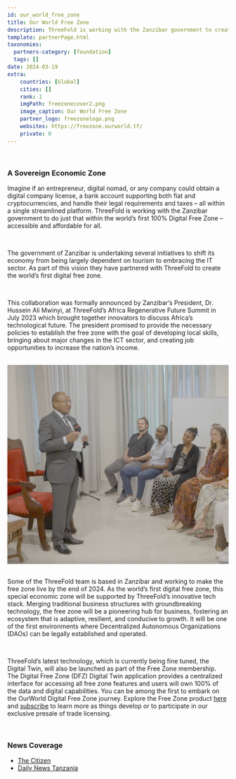 ```yaml
---
id: our_world_free_zone
title: Our World Free Zone
description: ThreeFold is working with the Zanzibar government to create the world’s first 100% Digital Free Zone – accessible and affordable for all. 
template: partnerPage.html
taxonomies:
  partners-category: [foundation]
  tags: []
date: 2024-03-19
extra:
    countries: [Global]
    cities: []
    rank: 1
    imgPath: freezonecover2.png
    image_caption: Our World Free Zone
    partner_logo: freezonelogo.png
    websites: https://freezone.ourworld.tf/
    private: 0
---
```


<br/>

### **A Sovereign Economic Zone**
Imagine if an entrepreneur, digital nomad, or any company could obtain a digital company license, a bank account supporting both fiat and cryptocurrencies, and handle their legal requirements and taxes – all within a single streamlined platform. ThreeFold is working with the Zanzibar government to do just that within the world’s first 100% Digital Free Zone – accessible and affordable for all. 

<br/>

The government of Zanzibar is undertaking several initiatives to shift its economy from being largely dependent on tourism to embracing the IT sector. As part of this vision they have partnered with ThreeFold to create the world’s first digital free zone.

<br/>

This collaboration was formally announced by Zanzibar’s President, Dr. Hussein Ali Mwinyi, at ThreeFold’s Africa Regenerative Future Summit in July 2023 which brought together innovators to discuss Africa’s technological future. The president promised to provide the necessary policies to establish the free zone with the goal of developing local skills, bringing about major changes in the ICT sector, and creating job opportunities to increase the nation’s income.

<br>

<div style="display: flex; justify-content: center;">
    <img src="freezone.png" alt="our_world_free_zone" width="600"/>
</div>

<br>

Some of the ThreeFold team is based in Zanzibar and working to make the free zone live by the end of 2024. As the world’s first digital free zone, this special economic zone will be supported by ThreeFold’s innovative tech stack. Merging traditional business structures with groundbreaking technology, the free zone will be a pioneering hub for business, fostering an ecosystem that is adaptive, resilient, and conducive to growth. It will be one of the first environments where Decentralized Autonomous Organizations (DAOs) can be legally established and operated.

<br/>


ThreeFold’s latest technology, which is currently being fine tuned, the Digital Twin, will also be launched as part of the Free Zone membership. The Digital Free Zone (DFZ) Digital Twin application provides a centralized interface for accessing all free zone features and users will own 100% of the data and digital capabilities. You can be among the first to embark on the OurWorld Digital Free Zone journey. Explore the Free Zone product [here](https://ourworldfreezone.github.io/info_freezone/products/products.html) and [subscribe](https://freezone.ourworld.tf/) to learn more as things develop or to participate in our exclusive presale of trade licensing. 

<br/>

### **News Coverage**

- [The Citizen](https://www.thecitizen.co.tz/tanzania/zanzibar/zanzibar-seeks-to-become-digital-freezone--4316150)
- [Daily News Tanzania](https://dailynews.co.tz/mwinyi-commits-to-improvement-of-digital-spaces/)


